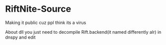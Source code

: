 # RiftNite-Source
Making it public cuz ppl think its a virus

About dll you just need to decompile Rift.backend(it named differently alr) in dnspy and edit
